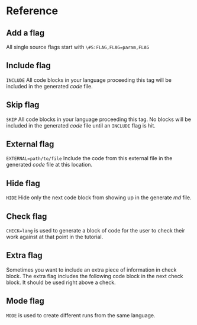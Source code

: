 # Reference

## Add a flag
All single source flags start with `\#S:FLAG,FLAG=param,FLAG`
## Include flag
`INCLUDE` All code blocks in your language proceeding this tag will be included in the generated _code_ file.
## Skip flag
`SKIP` All code blocks in your language proceeding this tag. No blocks will be included in the generated _code_ file until an `INCLUDE` flag is hit.
## External flag
`EXTERNAL=path/to/file` Include the code from this external file in the generated _code_ file at this location.
## Hide flag
`HIDE` Hide only the next code block from showing up in the generate _md_ file.
## Check flag
`CHECK=lang` is used to generate a block of code for the user to check their work against at that point in the tutorial.
## Extra flag
Sometimes you want to include an extra piece of information in check block. The extra flag includes the following code block in the next check block. It should be used right above a check.
## Mode flag
`MODE` is used to create different runs from the same language.

